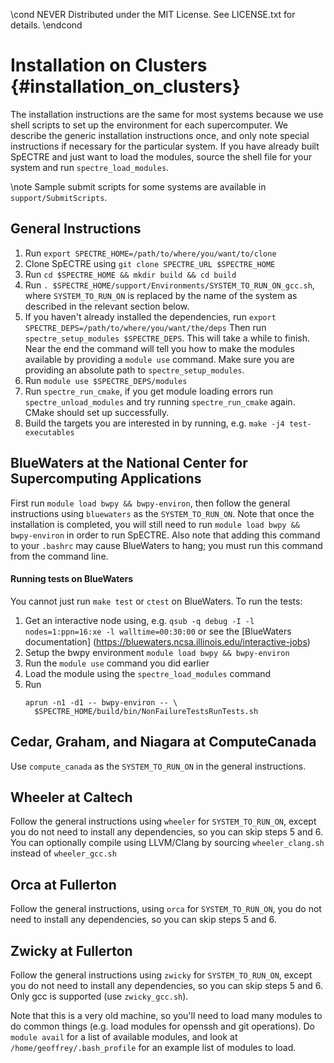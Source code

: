 \cond NEVER
Distributed under the MIT License.
See LICENSE.txt for details.
\endcond
# Installation on Clusters {#installation_on_clusters}

The installation instructions are the same for most systems because we use shell
scripts to set up the environment for each supercomputer. We describe the
generic installation instructions once, and only note special instructions if
necessary for the particular system. If you have already built SpECTRE and just
want to load the modules, source the shell file for your system and run
`spectre_load_modules`.

\note Sample submit scripts for some systems are available in
`support/SubmitScripts`.

## General Instructions

1. Run `export SPECTRE_HOME=/path/to/where/you/want/to/clone`
2. Clone SpECTRE using `git clone SPECTRE_URL $SPECTRE_HOME`
3. Run `cd $SPECTRE_HOME && mkdir build && cd build`
4. Run `. $SPECTRE_HOME/support/Environments/SYSTEM_TO_RUN_ON_gcc.sh`, where
   `SYSTEM_TO_RUN_ON` is replaced by the name of the system as described in the
   relevant section below.
5. If you haven't already installed the dependencies, run
   `export SPECTRE_DEPS=/path/to/where/you/want/the/deps`
   Then run `spectre_setup_modules $SPECTRE_DEPS`. This
   will take a while to finish. Near the end the command will tell you how to
   make the modules available by providing a `module use` command. Make
   sure you are providing an absolute path to `spectre_setup_modules`.
6. Run `module use $SPECTRE_DEPS/modules`
7. Run `spectre_run_cmake`, if you get module loading errors run
   `spectre_unload_modules` and try running `spectre_run_cmake` again. CMake
   should set up successfully.
8. Build the targets you are interested in by running, e.g.
   `make -j4 test-executables`

## BlueWaters at the National Center for Supercomputing Applications

First run `module load bwpy && bwpy-environ`, then follow the general
instructions using `bluewaters` as the `SYSTEM_TO_RUN_ON`. Note that once the
installation is completed, you will still need to run
`module load bwpy && bwpy-environ` in order to run SpECTRE. Also note that
adding this command to your `.bashrc` may cause BlueWaters to hang; you must
run this command from the command line.

#### Running tests on BlueWaters

You cannot just run `make test` or `ctest` on BlueWaters.
To run the tests:
1. Get an interactive node using, e.g. `qsub -q debug -I -l nodes=1:ppn=16:xe -l
   walltime=00:30:00` or see the [BlueWaters documentation]
   (https://bluewaters.ncsa.illinois.edu/interactive-jobs)
2. Setup the bwpy environment `module load bwpy && bwpy-environ`
3. Run the `module use` command you did earlier
4. Load the module using the `spectre_load_modules` command
5. Run
   ```
   aprun -n1 -d1 -- bwpy-environ -- \
     $SPECTRE_HOME/build/bin/NonFailureTestsRunTests.sh
   ```

## Cedar, Graham, and Niagara at ComputeCanada

Use `compute_canada` as the `SYSTEM_TO_RUN_ON` in the general instructions.

## Wheeler at Caltech

Follow the general instructions using `wheeler` for `SYSTEM_TO_RUN_ON`, except
you do not need to install any dependencies, so you can skip steps 5 and 6. You
can optionally compile using LLVM/Clang by sourcing `wheeler_clang.sh` instead
of `wheeler_gcc.sh`

## Orca at Fullerton

Follow the general instructions, using `orca` for `SYSTEM_TO_RUN_ON`,
you do not need to install any dependencies, so you can skip steps 5 and 6.

## Zwicky at Fullerton

Follow the general instructions using `zwicky` for `SYSTEM_TO_RUN_ON`, except
you do not need to install any dependencies, so you can skip steps 5 and 6.
Only gcc is supported (use `zwicky_gcc.sh`).

Note that this is a very old machine, so you'll need to load many modules to
do common things (e.g. load modules for openssh and git operations). Do
`module avail` for a list of available modules, and look at
`/home/geoffrey/.bash_profile` for an example list of modules to load.
